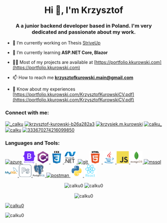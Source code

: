 <h1 align="center">Hi 👋, I'm Krzysztof</h1>
<h3 align="center">A a junior backend developer based in Poland. I'm very dedicated and passionate about my work.</h3>

- 🔭 I’m currently working on Thesis [StriveUp](https://github.com/calKU0/StriveUp)

- 🌱 I’m currently learning **ASP.NET Core, Blazor**

- 👨‍💻 Most of my projects are available at [https://portfolio.kkurowski.com](https://portfolio.kkurowski.com)

- 📫 How to reach me **krzysztofkurowski.main@gmail.com**

- 📄 Know about my experiences [https://portfolio.kkurowski.com/KrzysztofKurowskiCV.pdf](https://portfolio.kkurowski.com/KrzysztofKurowskiCV.pdf)

<h3 align="left">Connect with me:</h3>
<p align="left">
<a href="https://twitter.com/_calku" target="blank"><img align="center" src="https://raw.githubusercontent.com/rahuldkjain/github-profile-readme-generator/master/src/images/icons/Social/twitter.svg" alt="_calku" height="30" width="40" /></a>
<a href="https://linkedin.com/in/krzysztof-kurowski-b26a282a3" target="blank"><img align="center" src="https://raw.githubusercontent.com/rahuldkjain/github-profile-readme-generator/master/src/images/icons/Social/linked-in-alt.svg" alt="krzysztof-kurowski-b26a282a3" height="30" width="40" /></a>
<a href="https://fb.com/krzysiek.m.kurowski" target="blank"><img align="center" src="https://raw.githubusercontent.com/rahuldkjain/github-profile-readme-generator/master/src/images/icons/Social/facebook.svg" alt="krzysiek.m.kurowski" height="30" width="40" /></a>
<a href="https://instagram.com/calku_" target="blank"><img align="center" src="https://raw.githubusercontent.com/rahuldkjain/github-profile-readme-generator/master/src/images/icons/Social/instagram.svg" alt="calku_" height="30" width="40" /></a>
<a href="https://www.youtube.com/c/calku" target="blank"><img align="center" src="https://raw.githubusercontent.com/rahuldkjain/github-profile-readme-generator/master/src/images/icons/Social/youtube.svg" alt="calku" height="30" width="40" /></a>
<a href="https://discord.gg/333670274216099850" target="blank"><img align="center" src="https://raw.githubusercontent.com/rahuldkjain/github-profile-readme-generator/master/src/images/icons/Social/discord.svg" alt="333670274216099850" height="30" width="40" /></a>
</p>

<h3 align="left">Languages and Tools:</h3>
<p align="left"> <a href="https://azure.microsoft.com/en-in/" target="_blank" rel="noreferrer"> <img src="https://www.vectorlogo.zone/logos/microsoft_azure/microsoft_azure-icon.svg" alt="azure" width="40" height="40"/> </a> <a href="https://getbootstrap.com" target="_blank" rel="noreferrer"> <img src="https://raw.githubusercontent.com/devicons/devicon/master/icons/bootstrap/bootstrap-plain-wordmark.svg" alt="bootstrap" width="40" height="40"/> </a> <a href="https://www.w3schools.com/cs/" target="_blank" rel="noreferrer"> <img src="https://raw.githubusercontent.com/devicons/devicon/master/icons/csharp/csharp-original.svg" alt="csharp" width="40" height="40"/> </a> <a href="https://www.w3schools.com/css/" target="_blank" rel="noreferrer"> <img src="https://raw.githubusercontent.com/devicons/devicon/master/icons/css3/css3-original-wordmark.svg" alt="css3" width="40" height="40"/> </a> <a href="https://dotnet.microsoft.com/" target="_blank" rel="noreferrer"> <img src="https://raw.githubusercontent.com/devicons/devicon/master/icons/dot-net/dot-net-original-wordmark.svg" alt="dotnet" width="40" height="40"/> </a> <a href="https://git-scm.com/" target="_blank" rel="noreferrer"> <img src="https://www.vectorlogo.zone/logos/git-scm/git-scm-icon.svg" alt="git" width="40" height="40"/> </a> <a href="https://www.w3.org/html/" target="_blank" rel="noreferrer"> <img src="https://raw.githubusercontent.com/devicons/devicon/master/icons/html5/html5-original-wordmark.svg" alt="html5" width="40" height="40"/> </a> <a href="https://www.java.com" target="_blank" rel="noreferrer"> <img src="https://raw.githubusercontent.com/devicons/devicon/master/icons/java/java-original.svg" alt="java" width="40" height="40"/> </a> <a href="https://developer.mozilla.org/en-US/docs/Web/JavaScript" target="_blank" rel="noreferrer"> <img src="https://raw.githubusercontent.com/devicons/devicon/master/icons/javascript/javascript-original.svg" alt="javascript" width="40" height="40"/> </a> <a href="https://www.mongodb.com/" target="_blank" rel="noreferrer"> <img src="https://raw.githubusercontent.com/devicons/devicon/master/icons/mongodb/mongodb-original-wordmark.svg" alt="mongodb" width="40" height="40"/> </a> <a href="https://www.microsoft.com/en-us/sql-server" target="_blank" rel="noreferrer"> <img src="https://www.svgrepo.com/show/303229/microsoft-sql-server-logo.svg" alt="mssql" width="40" height="40"/> </a> <a href="https://www.mysql.com/" target="_blank" rel="noreferrer"> <img src="https://raw.githubusercontent.com/devicons/devicon/master/icons/mysql/mysql-original-wordmark.svg" alt="mysql" width="40" height="40"/> </a> <a href="https://www.photoshop.com/en" target="_blank" rel="noreferrer"> <img src="https://raw.githubusercontent.com/devicons/devicon/master/icons/photoshop/photoshop-line.svg" alt="photoshop" width="40" height="40"/> </a> <a href="https://www.postgresql.org" target="_blank" rel="noreferrer"> <img src="https://raw.githubusercontent.com/devicons/devicon/master/icons/postgresql/postgresql-original-wordmark.svg" alt="postgresql" width="40" height="40"/> </a> <a href="https://postman.com" target="_blank" rel="noreferrer"> <img src="https://www.vectorlogo.zone/logos/getpostman/getpostman-icon.svg" alt="postman" width="40" height="40"/> </a> <a href="https://www.python.org" target="_blank" rel="noreferrer"> <img src="https://raw.githubusercontent.com/devicons/devicon/master/icons/python/python-original.svg" alt="python" width="40" height="40"/> </a> <a href="https://reactjs.org/" target="_blank" rel="noreferrer"> <img src="https://raw.githubusercontent.com/devicons/devicon/master/icons/react/react-original-wordmark.svg" alt="react" width="40" height="40"/> </a> </p>
<div align="center">
<p>
    <img align="center" src="https://github-readme-stats.vercel.app/api?username=calku0&show_icons=true&theme=midnight-purple&locale=en" alt="calku0" />
  <img align="center" src="https://github-readme-streak-stats.herokuapp.com/?user=calku0&theme=midnight-purple" alt="calku0" />
</p>

  <p>
    <img align="center" src="https://github-readme-stats.vercel.app/api/top-langs?username=calku0&show_icons=true&theme=midnight-purple&locale=en&layout=compact" alt="calku0" />
    </p>
</div>


<p align="left"> <a href="https://github.com/ryo-ma/github-profile-trophy"><img src="https://github-profile-trophy.vercel.app/?username=calku0&theme=tokyonight" alt="calku0" /></a> </p>

<p align="left"> <img src="https://komarev.com/ghpvc/?username=calku0&label=Profile%20views&color=9701c1&style=flat" alt="calku0" /> </p>
